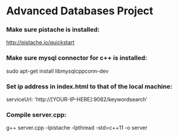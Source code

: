 # Advanced Databases Project


### Make sure pistache is installed: 

http://pistache.io/quickstart


### Make sure mysql connector for c++ is installed:

sudo apt-get install libmysqlcppconn-dev


### Set ip address in index.html to that of the local machine:

serviceUrl: 'http://[YOUR-IP-HERE]:9082/keywordsearch'

### Compile server.cpp:

g++ server.cpp -lpistache -lpthread -std=c++11 -o server


